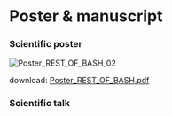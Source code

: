 # Poster & manuscript

### Scientific poster
![Poster_REST_OF_BASH_02](https://user-images.githubusercontent.com/83163446/128735513-d7d20558-7b49-4b86-b479-c07b866a818c.jpg)

download: [Poster_REST_OF_BASH.pdf](https://github.com/AlexDee95/REST_OF_BASH/files/6955745/Poster_REST_OF_BASH.pdf)


### Scientific talk 



